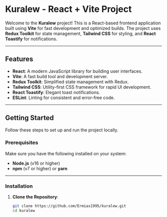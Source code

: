 # Kuralew - React + Vite Project

Welcome to the **Kuralew** project! This is a React-based frontend application built using **Vite** for fast development and optimized builds. The project uses **Redux Toolkit** for state management, **Tailwind CSS** for styling, and **React Toastify** for notifications.

---

## Features

- **React**: A modern JavaScript library for building user interfaces.
- **Vite**: A fast build tool and development server.
- **Redux Toolkit**: Simplified state management with Redux.
- **Tailwind CSS**: Utility-first CSS framework for rapid UI development.
- **React Toastify**: Elegant toast notifications.
- **ESLint**: Linting for consistent and error-free code.

---

## Getting Started

Follow these steps to set up and run the project locally.

### Prerequisites

Make sure you have the following installed on your system:

- **Node.js** (v16 or higher)
- **npm** (v7 or higher) or **yarn**

---

### Installation

1. **Clone the Repository**:
   ```sh
   git clone https://github.com/Ermias1995/kuralew.git
   cd kuralew